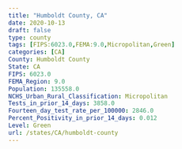 ```yaml
---
title: "Humboldt County, CA"
date: 2020-10-13
draft: false
type: county
tags: [FIPS:6023.0,FEMA:9.0,Micropolitan,Green]
categories: [CA]
County: Humboldt County
State: CA
FIPS: 6023.0
FEMA_Region: 9.0
Population: 135558.0
NCHS_Urban_Rural_Classification: Micropolitan
Tests_in_prior_14_days: 3858.0
Fourteen_day_test_rate_per_100000: 2846.0
Percent_Positivity_in_prior_14_days: 0.012
Level: Green
url: /states/CA/humboldt-county
---
```



